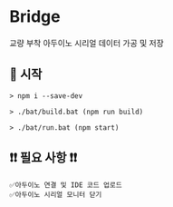 # Bridge

교량 부착 아두이노 시리얼 데이터 가공 및 저장

## 🔅 시작

```
> npm i --save-dev
```

```
> ./bat/build.bat (npm run build)
```

```
> ./bat/run.bat (npm start)
```

## ❗❗ 필요 사항 ❗❗

```
✅아두이노 연결 및 IDE 코드 업로드
✅아두이노 시리얼 모니터 닫기
```
